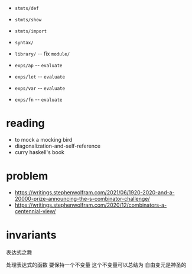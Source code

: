 - `stmts/def`
- `stmts/show`
- `stmts/import`
- `syntax/`
- `library/` -- fix `module/`

- `exps/ap` -- `evaluate`
- `exps/let` -- `evaluate`
- `exps/var` -- `evaluate`
- `exps/fn` -- `evaluate`

# reading

- to mock a mocking bird
- diagonalization-and-self-reference
- curry haskell's book

# problem

- https://writings.stephenwolfram.com/2021/06/1920-2020-and-a-20000-prize-announcing-the-s-combinator-challenge/
- https://writings.stephenwolfram.com/2020/12/combinators-a-centennial-view/

# invariants

表达式之舞

处理表达式的函数
要保持一个不变量
这个不变量可以总结为
自由变元是神圣的
